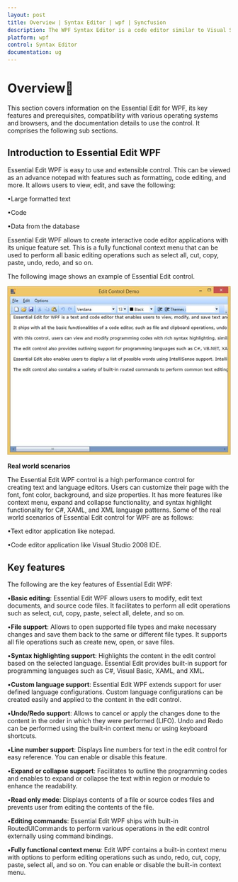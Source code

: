 ```yaml
---
layout: post
title: Overview | Syntax Editor | wpf | Syncfusion
description: The WPF Syntax Editor is a code editor similar to Visual Studio Editor that supports syntax highlighting, code outlining, IntelliSense,  etc.
platform: wpf
control: Syntax Editor
documentation: ug
---
```


# Overview

This section covers information on the Essential Edit for WPF, its key features and prerequisites, compatibility with various operating systems and browsers, and the documentation details to use the control. It comprises the following sub sections.

## Introduction to Essential Edit WPF


Essential Edit WPF is easy to use and extensible control. This can be viewed as an advance notepad with features such as formatting, code editing, and more. It allows users to view, edit, and save the following:

•Large formatted text

•Code

•Data from the database

Essential Edit WPF allows to create interactive code editor applications with its unique feature set. This is a fully functional context menu that can be used to perform all basic editing operations such as select all, cut, copy, paste, undo, redo, and so on.

The following image shows an example of Essential Edit control.

![](Overview_images/Overview_img1.jpeg)


**Real world scenarios**

The Essential Edit WPF control is a high performance control for creating text and language editors. Users can customize their page with the font, font color, background, and size properties. It has more features like context menu, expand and collapse functionality, and syntax highlight functionality for C#, XAML, and XML language patterns. Some of the real world scenarios of Essential Edit control for WPF are as follows:

•Text editor application like notepad.

•Code editor application like Visual Studio 2008 IDE.



## Key features

The following are the key features of Essential Edit WPF:

•**Basic editing**: Essential Edit WPF allows users to modify, edit text documents, and source code files. It facilitates to perform all edit operations such as select, cut, copy, paste, select all, delete, and so on.

•**File support**: Allows to open supported file types and make necessary changes and save them back to the same or different file types. It supports all file operations such as create new, open, or save files.

•**Syntax highlighting support**: Highlights the content in the edit control based on the selected language. Essential Edit provides built-in support for programming languages such as C#, Visual Basic, XAML, and XML.

•**Custom language support**: Essential Edit WPF extends support for user defined language configurations. Custom language configurations can be created easily and applied to the content in the edit control.

•**Undo/Redo support**: Allows to cancel or apply the changes done to the content in the order in which they were performed (LIFO). Undo and Redo can be performed using the built-in context menu or using keyboard shortcuts.

•**Line number support**: Displays line numbers for text in the edit control for easy reference. You can enable or disable this feature.

•**Expand or collapse support**: Facilitates to outline the programming codes and enables to expand or collapse the text within region or module to enhance the readability.

•**Read only mode**: Displays contents of a file or source codes files and prevents user from editing the contents of the file.

•**Editing commands**: Essential Edit WPF ships with built-in RoutedUICommands to perform various operations in the edit control externally using command bindings.

•**Fully functional context menu**: Edit WPF contains a built-in context menu with options to perform editing operations such as undo, redo, cut, copy, paste, select all, and so on. You can enable or disable the built-in context menu.



